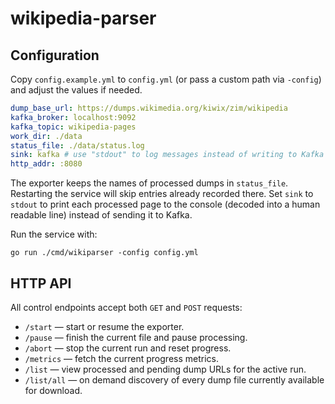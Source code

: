 # wikipedia-parser

## Configuration

Copy `config.example.yml` to `config.yml` (or pass a custom path via `-config`) and adjust the values if needed.

```yaml
dump_base_url: https://dumps.wikimedia.org/kiwix/zim/wikipedia
kafka_broker: localhost:9092
kafka_topic: wikipedia-pages
work_dir: ./data
status_file: ./data/status.log
sink: kafka # use "stdout" to log messages instead of writing to Kafka
http_addr: :8080
```

The exporter keeps the names of processed dumps in `status_file`. Restarting the service will skip entries already recorded there. Set `sink` to `stdout` to print each processed page to the console (decoded into a human readable line) instead of sending it to Kafka.

Run the service with:

```
go run ./cmd/wikiparser -config config.yml
```

## HTTP API

All control endpoints accept both `GET` and `POST` requests:

* `/start` — start or resume the exporter.
* `/pause` — finish the current file and pause processing.
* `/abort` — stop the current run and reset progress.
* `/metrics` — fetch the current progress metrics.
* `/list` — view processed and pending dump URLs for the active run.
* `/list/all` — on demand discovery of every dump file currently available for download.
